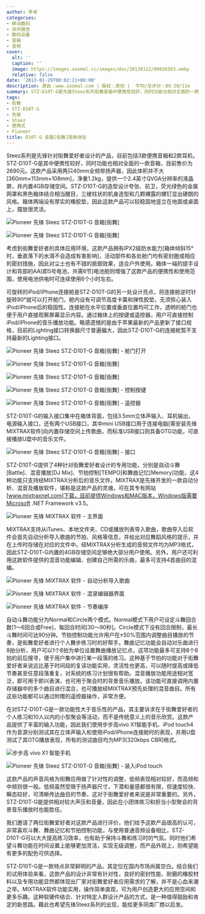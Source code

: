 ```yaml
---
author: 李卓
categories:
- 移动数码
- 测评报告
- 数码设备
- 音箱
- 音频
cover:
  alt: ''
  caption: ''
  image: https://images.soomal.cc/images/doc/20130112/00026583.webp
  relative: false
date: '2013-01-29T00:02:21+08:00'
description: 源自：www.soomal.com | 版权：原创 |  平均/总评分：09.50/114
summary: STZ-D10T-G是先锋Steez系列街舞音箱中便携性较好，同时功能也相对全面的一款产品。这款产品的设计非常有针对性，良好的密封性能、耐磨的橡胶材料以及专用功能显然都体现出厂家对街舞爱好者应用需求的了解，并不是心血来潮之举。与MIXTRAX软件的应用结合为用户创造了更大的应用空间和更多乐趣。
tags:
- 街舞
- STZ-D10T-G
- 先锋
- Steez
- 便携式
- Pioneer
title: D10T-G 音箱[街舞]简单体验
---
```


Steez系列是先锋针对街舞爱好者设计的产品，目前包括3款便携音箱和2款耳机，STZ-D10T-G是其中便携性较好，同时功能也相对全面的一款音箱，目前售价为2690元。这款产品采用两只40mm全频带扬声器，因此体积并不大[360mm×113mm×108mm]，净重1.2kg，提供一个2.4英寸QVGA分辨率的液晶屏，并内置4GB存储空间。STZ-D10T-G的造型设计夸张、前卫，荧光绿色的金属网罩和黑色箱体结合相当醒目，三棱柱状的机身造型和几颗裸露的螺钉显出硬朗的风格。箱体两端设有厚实的橡胶垫，因此这款产品可以较稳固地竖立在地面或桌面上，摆放很灵活。



![Pioneer 先锋 Steez STZ-D10T-G 音箱[街舞]](https://images.soomal.cc/images/doc/20130112/00026585.webp)



![Pioneer 先锋 Steez STZ-D10T-G 音箱[街舞]](https://images.soomal.cc/images/doc/20130112/00026593.webp)



考虑到街舞爱好者的具体应用环境，这款产品拥有IPX2级防水能力[箱体倾斜15°时，垂直落下的水滴不会造成有害影响]，活动部件和各处舱门均有密封圈或相应的密封措施，因此对尘土也有不错的抵御效果，适合户外使用。箱体一端的提手设计和背部的AA[即5号电池，共需6节]电池舱则增强了这款产品的便携性和使用范围，使用电池供电时可连续使用6个小时左右。



可旋转的iPod/iPhone连接舱是STZ-D10T-G的另一处设计亮点，将连接舱逆时针旋转90°就可以打开舱门，舱内设有可调节高度卡簧和弹性胶垫，无须担心装入iPod/iPhone后的稳固性。连接舱在水平位置或垂直位置均可工作，透明的舱门也便于用户直接观察屏幕显示内容。通过箱体上的按键或遥控器，用户可直接控制iPod/iPhone的音乐播放功能。略感遗憾的是由于苹果最新的产品更新了接口规格，目前的Lighting接口转换器尺寸普遍偏大，因此STZ-D10T-G的连接舱暂不支持最新的Lighting接口。



![Pioneer 先锋 Steez STZ-D10T-G 音箱[街舞] - 舱门打开](https://images.soomal.cc/images/doc/20130112/00026587.webp)



![Pioneer 先锋 Steez STZ-D10T-G 音箱[街舞]](https://images.soomal.cc/images/doc/20130112/00026584.webp)



![Pioneer 先锋 Steez STZ-D10T-G 音箱[街舞]](https://images.soomal.cc/images/doc/20130112/00026583.webp)



![Pioneer 先锋 Steez STZ-D10T-G 音箱[街舞] - 控制按键](https://images.soomal.cc/images/doc/20130112/00026591.webp)



![Pioneer 先锋 Steez STZ-D10T-G 音箱[街舞] - 遥控器](https://images.soomal.cc/images/doc/20130112/00026594.webp)



STZ-D10T-G的输入接口集中在箱体背面，包括3.5mm立体声输入、耳机输出、电源输入接口，还有两个USB接口，其中mini USB接口用于连接电脑[需安装先锋MIXTRAX软件]向内置存储空间上传歌曲，而标准USB接口则具备OTG功能，可直接播放U盘中的音乐文件。



![Pioneer 先锋 Steez STZ-D10T-G 音箱[街舞] - 接口](https://images.soomal.cc/images/doc/20130112/00026592.webp)



STZ-D10T-G提供了4种针对街舞爱好者设计的专用功能，分别是自动斗舞[Battle]、混音播放[DJ Mix]、节拍控制[TEMPO]和舞曲记忆[Memory]功能，这4种功能只支持经MIXTRAX分析后的音乐文件。MIXTRAX是先锋开发的一款自动分析、混音及播放软件，堪称是这款产品的灵魂，可在其专有网站[www.mixtraxnet.com]下载，目前提供Windows和MAC版本，Windows版需要Microsoft .NET Framework v3.5。



![Pioneer 先锋 MIXTRAX 软件 - 主界面](https://images.soomal.cc/images/doc/20130128/00027152.webp)



MIXTRAX支持从iTunes、本地文件夹、CD或播放列表导入歌曲，歌曲导入后软件会首先自动分析导入歌曲的节拍、风格等信息，并给出对应舞蹈风格的提示，并在上传时存储在对应的文件中。经MIXTRAX分析生成的音频文件均为MP3格式，因此STZ-D10T-G内置的4GB存储空间足够绝大部分用户使用。另外，用户还可利用这款软件提供的混音功能编辑、创建自己所需的乐曲，最多可支持4首曲目的混编。



![Pioneer 先锋 MIXTRAX 软件 - 自动分析导入歌曲](https://images.soomal.cc/images/doc/20130128/00027153.webp)



![Pioneer 先锋 MIXTRAX 软件 - 混录编辑器界面](https://images.soomal.cc/images/doc/20130128/00027154.webp)



![Pioneer 先锋 MIXTRAX 软件 - 节奏编序](https://images.soomal.cc/images/doc/20130128/00027155.webp)



自动斗舞功能分为Normal和Circle两个模式。Normal模式下用户可设定斗舞回合数[1～6回合或Free]，每回合时间[30～90秒]。Circle模式下没有回合限制，最长斗舞时间可达90分钟。节拍控制功能允许用户在±50%范围内调整曲目播放的节奏，是街舞爱好者进行个人舞步练习时的好帮手。舞曲记忆功能会自动对乐曲进行8拍分析，用户可以1个8拍为单位设置舞曲播放记忆点，这项功能最多可支持8个8拍的前后搜寻，便于用户集中进行某一段落的练习。这种基于节拍的功能对于街舞爱好者来说远比基于时间段的复读功能实用，灵活性也更高，可以随时提高或降低节奏甚至任意段落重复，对系统的练习计划很有帮助。混音播放功能用途相对宽泛，即可用于即兴表演，也可用于聚会时的背景音乐播放。该功能可直接调用内置存储器中的多个曲目进行混合，也可播放经MIXTRAX预先处理的混音曲目。所有这些功能都可以通过附赠的遥控器操作，非常方便。



在对STZ-D10T-G是一款功能性大于音乐性的产品，其主要诉求在于街舞爱好者的个人练习和10人以内的小型聚会等活动，而不是传统意义上的音乐欣赏。这款产品提供了丰富的输入功能，因此我们使用步步高vivo X1智能手机、iPod touch4作为音源分别测试其在立体声输入和使用iPod/iPhone连接舱时的表现，并用U盘测试了其OTG播放表现，所有的测试曲目均为MP3[320kbps CBR]格式。



![步步高 vivo X1 智能手机](https://images.soomal.cc/images/doc/20121121/00024767.webp)



![Pioneer 先锋 Steez STZ-D10T-G 音箱[街舞] - 装入iPod touch](https://images.soomal.cc/images/doc/20130112/00026588.webp)



这款产品的声音风格为街舞应用做了针对性的调整，低频表现相对较好，而高频和中频则很一般。低频虽然受限于扬声器尺寸，下潜和量感都很有限，但速度较快、瞬态较好，可清晰传达曲目的节奏，这对于街舞爱好者来说是非常重要的。另外，STZ-D10T-G能提供相对较大声压和音量，因此在小团体练习和担当小型聚会的背景音乐播放时也能胜任。



我们邀请了两位街舞爱好者对这款产品进行评价，他们给予这款产品很高的认可，非常喜欢斗舞、舞曲记忆和节拍控制功能，与使用普通音频设备相比，STZ-D10T-G可以大大提高练习效率，也有助于保持斗舞和练习时的气氛。同时他们希望斗舞功能在时间设置上能够更加灵活，实现无级调整，而产品外观上，则希望能有更多的配色可供选择。



STZ-D10T-G是一款特点非常鲜明的产品，其定位在国内市场尚属空白。结合我们的试用体验来看，这款产品的设计非常有针对性，良好的密封性能、耐磨的橡胶材料以及专用功能显然都体现出厂家对街舞爱好者应用需求的了解，并不是心血来潮之举。MIXTRAX软件功能实用，操作简单直观，可为用户创造更大的应用空间和更多乐趣。这种软硬件结合、针对特定人群设计产品的方式，是一种值得鼓励和肯定的新思路。藉此也希望先锋Steez系列的出现，能给更多同类厂商以启发。